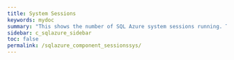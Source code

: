 ```yaml
---
title: System Sessions
keywords: mydoc
summary: "This shows the number of SQL Azure system sessions running. This includes any sessions from SQL Azure system processes as well as various SQL Azure agent processes."
sidebar: c_sqlazure_sidebar
toc: false
permalink: /sqlazure_component_sessionssys/
---
```

